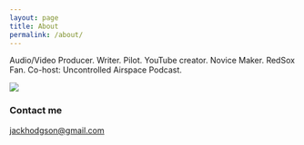 ```yaml
---
layout: page
title: About
permalink: /about/
---
```


Audio/Video Producer. Writer. Pilot. YouTube creator. Novice Maker. RedSox Fan. Co-host: Uncontrolled Airspace Podcast.

![](htt[://jackhodgson.com/img/2018/jgh8biticon_grayheadshot_2.png)

<!-- ### More Information

email: jackhodgson@gmail.com -->

### Contact me

[jackhodgson@gmail.com](mailto:jackhodgson@gmail.com)
